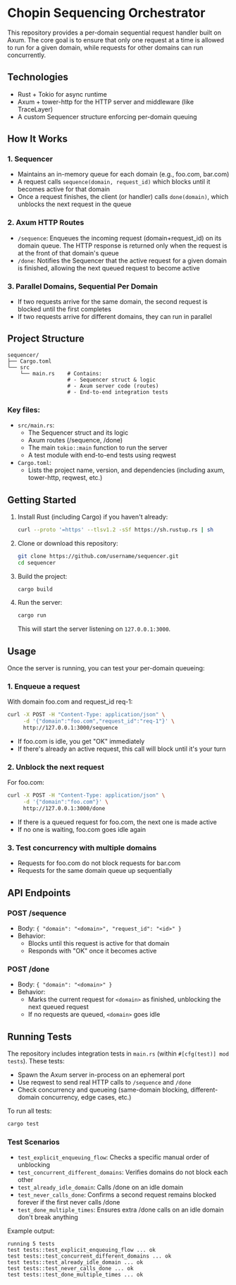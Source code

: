 # Chopin Sequencing Orchestrator

This repository provides a per-domain sequential request handler built on Axum. The core goal is to ensure that only one request at a time is allowed to run for a given domain, while requests for other domains can run concurrently.

## Technologies

- Rust + Tokio for async runtime
- Axum + tower-http for the HTTP server and middleware (like TraceLayer)
- A custom Sequencer structure enforcing per-domain queuing

## How It Works

### 1. Sequencer
- Maintains an in-memory queue for each domain (e.g., foo.com, bar.com)
- A request calls `sequence(domain, request_id)` which blocks until it becomes active for that domain
- Once a request finishes, the client (or handler) calls `done(domain)`, which unblocks the next request in the queue

### 2. Axum HTTP Routes
- `/sequence`: Enqueues the incoming request (domain+request_id) on its domain queue. The HTTP response is returned only when the request is at the front of that domain's queue
- `/done`: Notifies the Sequencer that the active request for a given domain is finished, allowing the next queued request to become active

### 3. Parallel Domains, Sequential Per Domain
- If two requests arrive for the same domain, the second request is blocked until the first completes
- If two requests arrive for different domains, they can run in parallel

## Project Structure

```
sequencer/
├── Cargo.toml
└── src
    └── main.rs    # Contains:
                   # - Sequencer struct & logic
                   # - Axum server code (routes)
                   # - End-to-end integration tests
```

### Key files:
- `src/main.rs`:
  - The Sequencer struct and its logic
  - Axum routes (/sequence, /done)
  - The main `tokio::main` function to run the server
  - A test module with end-to-end tests using reqwest
- `Cargo.toml`:
  - Lists the project name, version, and dependencies (including axum, tower-http, reqwest, etc.)

## Getting Started

1. Install Rust (including Cargo) if you haven't already:
   ```bash
   curl --proto '=https' --tlsv1.2 -sSf https://sh.rustup.rs | sh
   ```

2. Clone or download this repository:
   ```bash
   git clone https://github.com/username/sequencer.git
   cd sequencer
   ```

3. Build the project:
   ```bash
   cargo build
   ```

4. Run the server:
   ```bash
   cargo run
   ```
   This will start the server listening on `127.0.0.1:3000`.

## Usage

Once the server is running, you can test your per-domain queueing:

### 1. Enqueue a request
With domain foo.com and request_id req-1:
```bash
curl -X POST -H "Content-Type: application/json" \
     -d '{"domain":"foo.com","request_id":"req-1"}' \
     http://127.0.0.1:3000/sequence
```
- If foo.com is idle, you get "OK" immediately
- If there's already an active request, this call will block until it's your turn

### 2. Unblock the next request
For foo.com:
```bash
curl -X POST -H "Content-Type: application/json" \
     -d '{"domain":"foo.com"}' \
     http://127.0.0.1:3000/done
```
- If there is a queued request for foo.com, the next one is made active
- If no one is waiting, foo.com goes idle again

### 3. Test concurrency with multiple domains
- Requests for foo.com do not block requests for bar.com
- Requests for the same domain queue up sequentially

## API Endpoints

### POST /sequence
- Body: `{ "domain": "<domain>", "request_id": "<id>" }`
- Behavior:
  - Blocks until this request is active for that domain
  - Responds with "OK" once it becomes active

### POST /done
- Body: `{ "domain": "<domain>" }`
- Behavior:
  - Marks the current request for `<domain>` as finished, unblocking the next queued request
  - If no requests are queued, `<domain>` goes idle

## Running Tests

The repository includes integration tests in `main.rs` (within `#[cfg(test)] mod tests`). These tests:
- Spawn the Axum server in-process on an ephemeral port
- Use reqwest to send real HTTP calls to `/sequence` and `/done`
- Check concurrency and queueing (same-domain blocking, different-domain concurrency, edge cases, etc.)

To run all tests:
```bash
cargo test
```

### Test Scenarios
- `test_explicit_enqueuing_flow`: Checks a specific manual order of unblocking
- `test_concurrent_different_domains`: Verifies domains do not block each other
- `test_already_idle_domain`: Calls /done on an idle domain
- `test_never_calls_done`: Confirms a second request remains blocked forever if the first never calls /done
- `test_done_multiple_times`: Ensures extra /done calls on an idle domain don't break anything

Example output:
```
running 5 tests
test tests::test_explicit_enqueuing_flow ... ok
test tests::test_concurrent_different_domains ... ok
test tests::test_already_idle_domain ... ok
test tests::test_never_calls_done ... ok
test tests::test_done_multiple_times ... ok
```